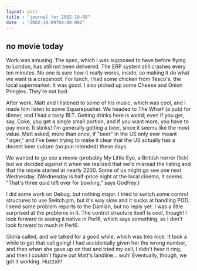 ```yaml
---
layout: post
title : "journal for 2002-10-09"
date  : "2002-10-09T04:00:00Z"
---
```



## no movie today

Work was amusing.  The spec, which I was supposed to have before flying to London, has still not been delivered.  The ERP system still crashes every ten minutes.  No one is sure how it really works, inside, so making it do what we want is a crapshoot.  For lunch, I had some chicken from Tesco's, the local supermarket.  It was good.  I also picked up some Cheese and Onion Pringles. They're not bad.

After work, Matt and I listened to some of his music, which was cool, and I made him listen to some Squarepusher.  We headed to The Wharf (a pub) for dinner, and I had a tasty BLT.  Getting drinks here is weird; even if you get, say, Coke, you get a single small portion, and if you want more, you have to pay more.  It stinks!  I'm generally getting a beer, since it seems like the most value.  Matt asked, more than once, if "beer" in the US only ever meant "lager," and I've been trying to make it clear that the US actually has a decent beer culture (no pun intended) these days.

We wanted to go see a movie (probably My Little Eye, a Brittish horror flick) but we decided against it when we realized that we'd misread the listing and that the movie started at nearly 2200.  Some of us might go see one next Wednesday.  (Wednesday is half-price night at the local cinema, it seems. "That's three quid left over for bowling," says Godfrey.)

I did some work on Debug, but nothing major.  I tried to switch some control structures to use Switch.pm, but it's way slow and it sucks at handling POD.  I send some problem reports to the Damian, but no reply yet.  I was a little surprised at the problems in it.  The control structure itself is cool, though! I look forward to seeing it native in Perl6, which says something, as I don't look forward to much in Perl6.

Gloria called, and we talked for a good while, which was tres nice.  It took a while to get that call going!  I had accidentally given her the wrong number, and then when she gave up on that and tried my cell, I didn't hear it ring, and then I couldn't figure out Matt's landline... wuh!  Eventually, though, we got it working.  Huzzah!

